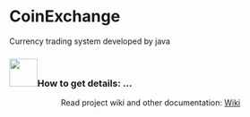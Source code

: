 # CoinExchange
Currency trading system developed by java 


### <img src="https://raw.githubusercontent.com/alexnaiman/alexnaiman/master/resources/bongocat.gif" width="50px" />How to get details: ...
<p align="center">
  Read project wiki and other documentation: <a href="https://github.com/Outlier-2/CoinExchange/wiki/%E9%A1%B9%E7%9B%AE%E7%AE%80%E4%BB%8B">Wiki</a>
</p>
